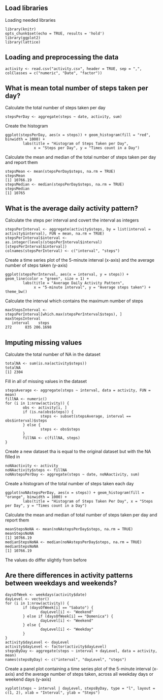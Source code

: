 Load libraries
---------------------------------------------
Loading needed libraries
```
library(knitr)
opts_chunk$set(echo = TRUE, results = 'hold')
library(ggplot2)
library(lattice)
```
Loading and preprocessing the data
---------------------------------------------
```
activity <- read.csv("activity.csv", header = TRUE, sep = ",", colClasses = c("numeric", "Date", "factor"))
```
What is mean total number of steps taken per day?
----------------------------------------------
Calculate the total number of steps taken per day
```
stepsPerDay <- aggregate(steps ~ date, activity, sum)
```
Create the histogram
```
ggplot(stepsPerDay, aes(x = steps)) + geom_histogram(fill = "red", binwidth = 1000) + 
        labs(title = "Histogram of Steps Taken per Day", 
             x = "Steps per Day", y = "Times count in a Day")
```
Calculate the mean and median of the total number of steps taken per day and report them
```
stepsMean <- mean(stepsPerDay$steps, na.rm = TRUE)
stepsMean
[1] 10766.19
stepsMedian <- median(stepsPerDay$steps, na.rm = TRUE)
stepsMedian
[1] 10765
```
What is the average daily activity pattern?
--------------------------------------------------------
Calculate the steps per interval and covert the interval as integers
```
stepsPerInterval <- aggregate(activity$steps, by = list(interval = activity$interval), FUN = mean, na.rm = TRUE)
stepsPerInterval$interval <- as.integer(levels(stepsPerInterval$interval)[stepsPerInterval$interval])
colnames(stepsPerInterval) <- c("interval", "steps")
```
Create a time series plot of the 5-minute interval (x-axis) and the average number of steps taken (y-axis)
```
ggplot(stepsPerInterval, aes(x = interval, y = steps)) + geom_line(color = "green", size = 1) +
        labs(title = "Average Daily Activity Pattern",
             x = "5-minute interval", y = "Average steps taken") + theme_bw()
```
Calculate the interval which contains the maximum number of steps
```
maxStepsInterval <- stepsPerInterval[which.max(stepsPerInterval$steps), ]
maxStepsInterval
   interval    steps
272      835 206.1698
```
Imputing missing values
-----------------------------------------------------
Calculate the total number of NA in the dataset
```
totalNA <- sum(is.na(activity$steps))
totalNA
[1] 2304
```
Fill in all of missing values in the dataset
```
stepsAverage <- aggregate(steps ~ interval, data = activity, FUN = mean)
fillNA <- numeric()
for (i in 1:nrow(activity)) {
        obs <- activity[i, ]
        if (is.na(obs$steps)) {
                steps <- subset(stepsAverage, interval == obs$interval)$steps
        } else {
                steps <- obs$steps
        }
        fillNA <- c(fillNA, steps)
}
```
Create a new dataset tha is equal to the original dataset but with the NA filled in
```
noNAactivity <- activity
noNAactivity$steps <- fillNA
noNAstepsPerDay <- aggregate(steps ~ date, noNAactivity, sum)
```
Create a histogram of the total number of steps taken each day
```
ggplot(noNAstepsPerDay, aes(x = steps)) + geom_histogram(fill = "orange", binwidth = 1000) + 
        labs(title = "Histogram of Steps Taken Per Day", x = "Steps per Day", y = "Times count in a Day")
```
Calculate the mean and median of total number of steps taken per day and report them
```
meanStepsNoNA <- mean(noNAstepsPerDay$steps, na.rm = TRUE)
meanStepsNoNA
[1] 10766.19
medianStepsNoNA <- median(noNAstepsPerDay$steps, na.rm = TRUE)
medianStepsNoNA
[1] 10766.19
```
The values do differ slightly from before

Are there differences in activity patterns between weekdays and weekends?
-----------------------------------------------------
```
daysOfWeek <- weekdays(activity$date)
dayLevel <- vector()
for (i in 1:nrow(activity)) {
        if (daysOfWeek[i] == "Sabato") {
                dayLevel[i] <- "Weekend"
        } else if (daysOfWeek[i] == "Domenica") {
                dayLevel[i] <- "Weekend"
        } else {
                dayLevel[i] <- "Weekday"
        }
}
activity$dayLevel <- dayLevel
activity$dayLevel <- factor(activity$dayLevel)
stepsByDay <- aggregate(steps ~ interval + dayLevel, data = activity, mean)
names(stepsByDay) <- c("interval", "dayLevel", "steps")
```
Create a panel plot containing a time series plot of the 5-minute interval (x-axis) and the average number of steps taken, across all weekday days or weekend days (y-axis)
```
xyplot(steps ~ interval | dayLevel, stepsByDay, type = "l", layout = c(1, 2), xlab = "Interval", ylab = "Steps")
```
